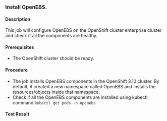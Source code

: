 ### Install OpenEBS.

#### Description

This job will configure OpenEBS on the OpenShift cluster enterprise cluster and check if all the components are healthy.

#### Prerequisites

- The OpenShift cluster should be ready.

#### Procedure

- The job installs OpenEBS components in the OpenShift 3.10 cluster. By default, it created a new namespace called OpenEBS and installs the resources/objects inside that namespace.
- Check if all the OpenEBS components are installed using kubectl command `kubectl get pods -n openebs`

#### Test Result
